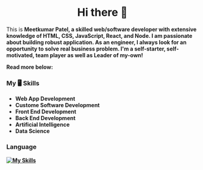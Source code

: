<h1 align="center">Hi there 👋</h1>

This is <b>Meetkumar Patel<b>, a skilled web/software developer with extensive knowledge of HTML, CSS, JavaScript, React, and Node. I am passionate about building robust application. As an engineer, I always look for an opportunity to solve real business problem. I'm a self-starter, self-motivated, team player as well as Leader of my-own! 

Read more below:

### My 🖥 Skills
- Web App Development
- Custome Software Development 
- Front End Development
- Back End Development
- Artificial Intelligence
- Data Science

### Language
[![My Skills](https://skillicons.dev/icons?i=js,html,css,react,nextjs,nodejs)](https://skillicons.dev)
